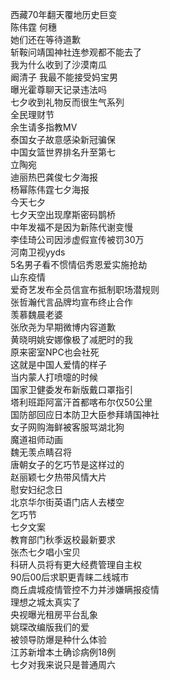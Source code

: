 西藏70年翻天覆地历史巨变  
陈伟霆 何穗  
她们还在等待道歉  
斩鞍问靖国神社连参观都不能去了  
我为什么收到了沙漠南瓜  
阚清子 我最不能接受妈宝男  
曝光霍尊聊天记录违法吗  
七夕收到礼物反而很生气系列  
全民理财节  
余生请多指教MV  
泰国女子故意感染新冠骗保  
中国女篮世界排名升至第七  
立陶宛  
迪丽热巴龚俊七夕海报  
杨幂陈伟霆七夕海报  
今天七夕  
七夕天空出现摩斯密码鹊桥  
中年发福不是因为新陈代谢变慢  
李佳琦公司因涉虚假宣传被罚30万  
河南卫视yyds  
5名男子看不惯情侣秀恩爱实施抢劫  
山东疫情  
爱奇艺发布全员信宣布抵制职场潜规则  
张哲瀚代言品牌均宣布终止合作  
羡慕魏晨老婆  
张欣尧为早期微博内容道歉  
黄晓明姚安娜像极了减肥时的我  
原来密室NPC也会社死  
这就是中国人爱情的样子  
当内蒙人打喷嚏的时候  
国家卫健委发布新版戴口罩指引  
塔利班距阿富汗首都喀布尔仅50公里  
国防部回应日本防卫大臣参拜靖国神社  
女子网购海鲜被客服骂湖北狗  
魔道祖师动画  
魏无羡点睛召将  
唐朝女子的乞巧节是这样过的  
赵丽颖七夕热带风情大片  
慰安妇纪念日  
北京华尔街英语门店人去楼空  
乞巧节  
七夕文案  
教育部门秋季返校最新要求  
张杰七夕唱小宝贝  
科研人员将有更大经费管理自主权  
90后00后求职更青睐二线城市  
商丘虞城疫情管控不力并涉嫌瞒报疫情  
理想之城太真实了  
央视曝光租房平台乱象  
姚琛改编版我们的爱  
被领导防爆是种什么体验  
江苏新增本土确诊病例18例  
七夕对我来说只是普通周六  
